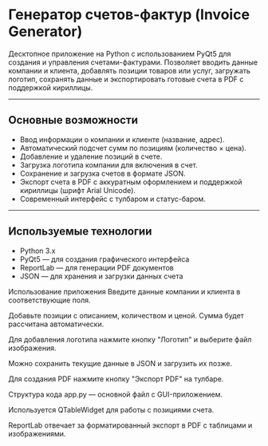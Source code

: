 # Генератор счетов-фактур (Invoice Generator)

Десктопное приложение на Python с использованием PyQt5 для создания и управления счетами-фактурами. Позволяет вводить данные компании и клиента, добавлять позиции товаров или услуг, загружать логотип, сохранять данные и экспортировать готовые счета в PDF с поддержкой кириллицы.

---

## Основные возможности

- Ввод информации о компании и клиенте (название, адрес).  
- Автоматический подсчет сумм по позициям (количество × цена).  
- Добавление и удаление позиций в счете.  
- Загрузка логотипа компании для включения в счет.  
- Сохранение и загрузка счетов в формате JSON.  
- Экспорт счета в PDF с аккуратным оформлением и поддержкой кириллицы (шрифт Arial Unicode).  
- Современный интерфейс с тулбаром и статус-баром.  

---

## Используемые технологии

- Python 3.x  
- PyQt5 — для создания графического интерфейса  
- ReportLab — для генерации PDF документов  
- JSON — для хранения и загрузки данных счета  

Использование приложения
Введите данные компании и клиента в соответствующие поля.

Добавьте позиции с описанием, количеством и ценой. Сумма будет рассчитана автоматически.

Для добавления логотипа нажмите кнопку "Логотип" и выберите файл изображения.

Можно сохранить текущие данные в JSON и загрузить их позже.

Для создания PDF нажмите кнопку "Экспорт PDF" на тулбаре.

Структура кода
app.py — основной файл с GUI-приложением.

Используется QTableWidget для работы с позициями счета.

ReportLab отвечает за форматированный экспорт в PDF с таблицами и изображениями.

